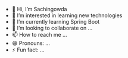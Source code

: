 - 👋 Hi, I’m Sachingowda
- 👀 I’m interested in learning new technologies
- 🌱 I’m currently learning Spring Boot
- 💞️ I’m looking to collaborate on ...
- 📫 How to reach me ...
- 😄 Pronouns: ...
- ⚡ Fun fact: ...

<!---
Sachingowda6/Sachingowda6 is a ✨ special ✨ repository because its `README.md` (this file) appears on your GitHub profile.
You can click the Preview link to take a look at your changes.
--->
